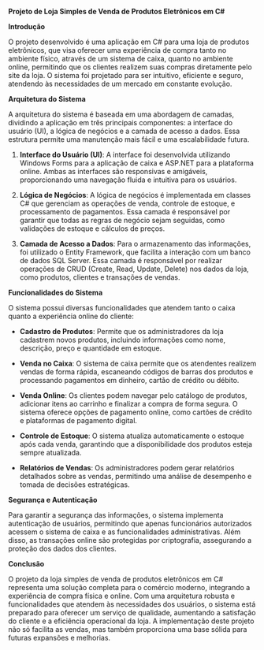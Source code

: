 **Projeto de Loja Simples de Venda de Produtos Eletrônicos em C#**

**Introdução**

O projeto desenvolvido é uma aplicação em C# para uma loja de produtos eletrônicos, que visa oferecer uma experiência de compra tanto no ambiente físico, através de um sistema de caixa, quanto no ambiente online, permitindo que os clientes realizem suas compras diretamente pelo site da loja. O sistema foi projetado para ser intuitivo, eficiente e seguro, atendendo às necessidades de um mercado em constante evolução.

**Arquitetura do Sistema**

A arquitetura do sistema é baseada em uma abordagem de camadas, dividindo a aplicação em três principais componentes: a interface do usuário (UI), a lógica de negócios e a camada de acesso a dados. Essa estrutura permite uma manutenção mais fácil e uma escalabilidade futura.

1. **Interface do Usuário (UI)**: A interface foi desenvolvida utilizando Windows Forms para a aplicação de caixa e ASP.NET para a plataforma online. Ambas as interfaces são responsivas e amigáveis, proporcionando uma navegação fluida e intuitiva para os usuários.

2. **Lógica de Negócios**: A lógica de negócios é implementada em classes C# que gerenciam as operações de venda, controle de estoque, e processamento de pagamentos. Essa camada é responsável por garantir que todas as regras de negócio sejam seguidas, como validações de estoque e cálculos de preços.

3. **Camada de Acesso a Dados**: Para o armazenamento das informações, foi utilizado o Entity Framework, que facilita a interação com um banco de dados SQL Server. Essa camada é responsável por realizar operações de CRUD (Create, Read, Update, Delete) nos dados da loja, como produtos, clientes e transações de vendas.

**Funcionalidades do Sistema**

O sistema possui diversas funcionalidades que atendem tanto o caixa quanto a experiência online do cliente:

- **Cadastro de Produtos**: Permite que os administradores da loja cadastrem novos produtos, incluindo informações como nome, descrição, preço e quantidade em estoque.

- **Venda no Caixa**: O sistema de caixa permite que os atendentes realizem vendas de forma rápida, escaneando códigos de barras dos produtos e processando pagamentos em dinheiro, cartão de crédito ou débito.

- **Venda Online**: Os clientes podem navegar pelo catálogo de produtos, adicionar itens ao carrinho e finalizar a compra de forma segura. O sistema oferece opções de pagamento online, como cartões de crédito e plataformas de pagamento digital.

- **Controle de Estoque**: O sistema atualiza automaticamente o estoque após cada venda, garantindo que a disponibilidade dos produtos esteja sempre atualizada.

- **Relatórios de Vendas**: Os administradores podem gerar relatórios detalhados sobre as vendas, permitindo uma análise de desempenho e tomada de decisões estratégicas.

**Segurança e Autenticação**

Para garantir a segurança das informações, o sistema implementa autenticação de usuários, permitindo que apenas funcionários autorizados acessem o sistema de caixa e as funcionalidades administrativas. Além disso, as transações online são protegidas por criptografia, assegurando a proteção dos dados dos clientes.

**Conclusão**

O projeto da loja simples de venda de produtos eletrônicos em C# representa uma solução completa para o comércio moderno, integrando a experiência de compra física e online. Com uma arquitetura robusta e funcionalidades que atendem às necessidades dos usuários, o sistema está preparado para oferecer um serviço de qualidade, aumentando a satisfação do cliente e a eficiência operacional da loja. A implementação deste projeto não só facilita as vendas, mas também proporciona uma base sólida para futuras expansões e melhorias.
